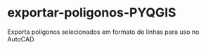 # exportar-poligonos-PYQGIS
Exporta polígonos selecionados em formato de linhas para uso no AutoCAD.
